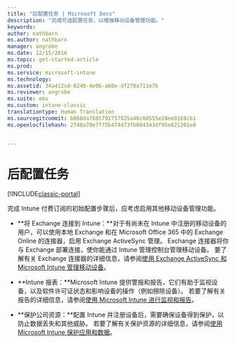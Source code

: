 ```yaml
---
title: "后配置任务 | Microsoft Docs"
description: "完成可选配置任务，以增强移动设备管理功能。"
keywords: 
author: nathbarn
ms.author: nathbarn
manager: angrobe
ms.date: 12/15/2016
ms.topic: get-started-article
ms.prod: 
ms.service: microsoft-intune
ms.technology: 
ms.assetid: 34a412cd-8240-4e06-a60e-df270a711e7b
ms.reviewer: angrobe
ms.suite: ems
ms.custom: intune-classic
translationtype: Human Translation
ms.sourcegitcommit: b068da7685792757825a4bc0d555e28ee0168cb1
ms.openlocfilehash: 2748a70e7f75b474d73fb884343df95e621201e0


---
```


# <a name="post-configuration-tasks"></a>后配置任务

[!INCLUDE[classic-portal](../includes/classic-portal.md)]

完成 Intune 付费订阅的初始配置步骤后，应考虑启用其他移动设备管理功能。

-   **将 Exchange 连接到 Intune：**对于有尚未在 Intune 中注册的移动设备的用户，可以使用本地 Exchange 和在 Microsoft Office 365 中的 Exchange Online 的连接器，启用 Exchange ActiveSync 管理。 Exchange 连接器将你与 Exchange 部署连接，使你能通过 Intune 管理控制台管理移动设备。 要了解有关 Exchange 连接器的详细信息，请参阅[使用 Exchange ActiveSync 和 Microsoft Intune 管理移动设备](/intune/deploy-use/mobile-device-management-with-exchange-activesync-and-microsoft-intune)。

-   **Intune 报表：**Microsoft Intune 提供警报和报告，它们有助于监视设备，以及软件许可证状态和影响设备的操作（例如擦除设备）。  若要了解有关报告的详细信息，请参阅[使用 Microsoft Intune 进行监视和报告](/intune/deploy-use/monitoring-and-reports-with-microsoft-intune)。

-   **保护公司资源：**配置 Intune 并注册设备后，需要确保设备得到保护，以防止数据丢失和其他威胁。 若要了解有关保护资源的详细信息，请参阅[使用 Microsoft Intune 保护应用和数据](/Intune/deploy-use/protect-apps-and-data-with-microsoft-intune)。



<!--HONumber=Dec16_HO3-->



